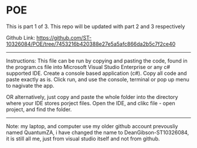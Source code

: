 # POE
This is part 1 of 3. This repo will be updated with part 2 and 3 respectively 

Github Link: https://github.com/ST-10326084/POE/tree/7453216b420388e27e5a5afc866da2b5c7f2ce40
_______________________________

Instructions: This file can be run by copying and pasting the code, found in the program.cs file into Microsoft Visual Studio Enterprise or any c# supported IDE. Create a console based application (c#). Copy all code and paste exactly as is. Click run, and use the console, terminal or pop up menu to nagivate the app.

OR alternatively, just copy and paste the whole folder into the directory where your IDE stores porject files. Open the IDE, and clikc file - open project, and find the folder.
_______________________________


Note: my laptop, and computer use my older github account prevousliy named QuantumZA, i have changed the name to DeanGibson-ST10326084, it is still all me, just from visual studio itself and not from github. 
